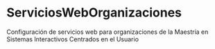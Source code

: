 # ServiciosWebOrganizaciones
Configuración de servicios web para organizaciones de la Maestría en Sistemas Interactivos Centrados en el Usuario
